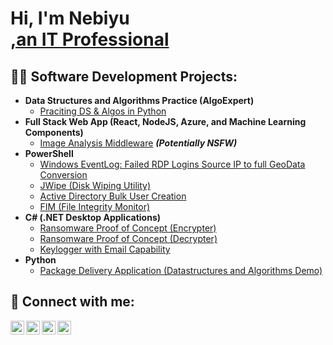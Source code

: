 <h1>Hi, I'm Nebiyu<br/><a href="https://github.com/gitter27"> ,an IT Professional </a> <a href="https://www.linkedin.com/innebiyu-gezahegne-29b92027b//"> </a> <a href="https://www.youtube.com/c/"></a></h1>

<h2>👨‍💻 Software Development Projects:</h2>

- <b>Data Structures and Algorithms Practice (AlgoExpert)</b>
  - [Praciting DS & Algos in Python](https://github.com/gitter27/Algorithms-Practice)
- <b>Full Stack Web App (React, NodeJS, Azure, and Machine Learning Components)</b>
  - [Image Analysis Middleware](https://github.com/gitter27/4chan-Image-Analysis-Middleware-C964) <b><i>(Potentially NSFW)</b></i>
- <b>PowerShell</b>
  - [Windows EventLog: Failed RDP Logins Source IP to full GeoData Conversion](https://github.com/gitter27/Sentinel-Lab)
  - [JWipe (Disk Wiping Utility)](https://github.com/gitter27/Jwipe.PowerShell)
  - [Active Directory Bulk User Creation](https://github.com/gitter27/AD_PS)
  - [FIM (File Integrity Monitor)](https://github.com/gitter27/PowerShell-Integrity-FIM)
- <b>C# (.NET Desktop Applications)</b>
  - [Ransomware Proof of Concept (Encrypter)](https://github.com/gitter27/EncrypterPOC)
  - [Ransomware Proof of Concept (Decrypter)](https://github.com/gitter27/DecrypterPOC)
  - [Keylogger with Email Capability](https://github.com/gitter27/Key-Logger-With-Email)
- <b>Python</b>
  - [Package Delivery Application (Datastructures and Algorithms Demo)](https://github.com/gitter27/Package-Delivery-Pathfinding-Algorithm)




<h2> 🤳 Connect with me:</h2>

[<img align="left" alt="Nebiyu G | YouTube" width="22px" src="https://cdn.jsdelivr.net/npm/simple-icons@v3/icons/youtube.svg" />][youtube]
[<img align="left" alt="Nebiyu G | Twitter" width="22px" src="https://cdn.jsdelivr.net/npm/simple-icons@v3/icons/twitter.svg" />][twitter]
[<img align="left" alt="Nebiyu G | LinkedIn" width="22px" src="https://cdn.jsdelivr.net/npm/simple-icons@v3/icons/linkedin.svg" />][linkedin]
[<img align="left" alt="Nebiyu G | Instagram" width="22px" src="https://cdn.jsdelivr.net/npm/simple-icons@v3/icons/instagram.svg" />][instagram]

[twitter]: https://twitter.com/
[youtube]: https://www.youtube.com/c/
[instagram]: https://www.instagram.com/
[linkedin]: https://www.linkedin.com/in/nebiyu-gezahegne-29b92027b/
<!--
**gitter27/gitter27** is a ✨ _special_ ✨ repository because its `README.md` (this file) appears on your GitHub profile.

Here are some ideas to get you started:

- 🔭 I’m currently working on ...
- 🌱 I’m currently learning ...
- 👯 I’m looking to collaborate on ...
- 🤔 I’m looking for help with ...
- 💬 Ask me about ...
- 📫 How to reach me: ...
- 😄 Pronouns: ...
- ⚡ Fun fact: ...
-->
